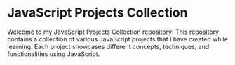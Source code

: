 # JavaScript Projects Collection

Welcome to my JavaScript Projects Collection repository! This repository contains a collection of various JavaScript projects that I have created while learning. Each project showcases different concepts, techniques, and functionalities using JavaScript. 